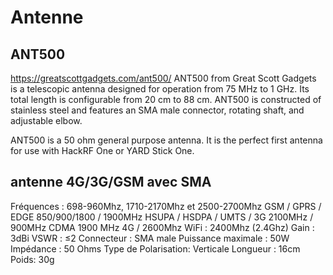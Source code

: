 # Antenne
## ANT500
https://greatscottgadgets.com/ant500/
ANT500 from Great Scott Gadgets is a telescopic antenna designed for operation from 75 MHz to 1 GHz. Its total length is configurable from 20 cm to 88 cm. ANT500 is constructed of stainless steel and features an SMA male connector, rotating shaft, and adjustable elbow.

ANT500 is a 50 ohm general purpose antenna. It is the perfect first antenna for use with HackRF One or YARD Stick One.

## antenne 4G/3G/GSM avec SMA
Fréquences : 698-960Mhz, 1710-2170Mhz et 2500-2700Mhz
GSM / GPRS / EDGE 850/900/1800 / 1900MHz
HSUPA / HSDPA / UMTS / 3G 2100MHz / 900MHz
CDMA 1900 MHz
4G / 2600Mhz
WiFi : 2400Mhz (2.4Ghz)
Gain : 3dBi
VSWR : ≤2
Connecteur : SMA male
Puissance maximale : 50W
Impédance : 50 Ohms
Type de Polarisation: Verticale
Longueur : 16cm
Poids: 30g